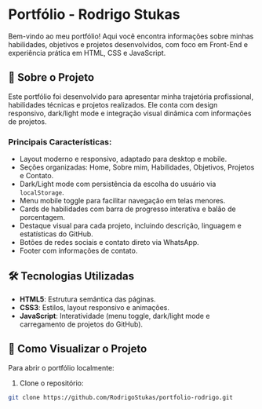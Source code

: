 # Portfólio - Rodrigo Stukas

Bem-vindo ao meu portfólio! Aqui você encontra informações sobre minhas habilidades, objetivos e projetos desenvolvidos, com foco em Front-End e experiência prática em HTML, CSS e JavaScript.

## 🌟 Sobre o Projeto

Este portfólio foi desenvolvido para apresentar minha trajetória profissional, habilidades técnicas e projetos realizados. Ele conta com design responsivo, dark/light mode e integração visual dinâmica com informações de projetos.

### Principais Características:
- Layout moderno e responsivo, adaptado para desktop e mobile.
- Seções organizadas: Home, Sobre mim, Habilidades, Objetivos, Projetos e Contato.
- Dark/Light mode com persistência da escolha do usuário via `localStorage`.
- Menu mobile toggle para facilitar navegação em telas menores.
- Cards de habilidades com barra de progresso interativa e balão de porcentagem.
- Destaque visual para cada projeto, incluindo descrição, linguagem e estatísticas do GitHub.
- Botões de redes sociais e contato direto via WhatsApp.
- Footer com informações de contato.

## 🛠 Tecnologias Utilizadas

- **HTML5**: Estrutura semântica das páginas.
- **CSS3**: Estilos, layout responsivo e animações.
- **JavaScript**: Interatividade (menu toggle, dark/light mode e carregamento de projetos do GitHub).

## 🚀 Como Visualizar o Projeto

Para abrir o portfólio localmente:

1. Clone o repositório:

```bash
git clone https://github.com/RodrigoStukas/portfolio-rodrigo.git
